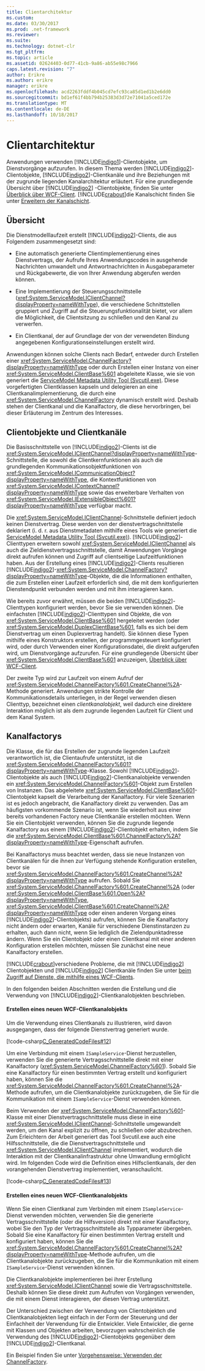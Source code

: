 ```yaml
---
title: Clientarchitektur
ms.custom: 
ms.date: 03/30/2017
ms.prod: .net-framework
ms.reviewer: 
ms.suite: 
ms.technology: dotnet-clr
ms.tgt_pltfrm: 
ms.topic: article
ms.assetid: 02624403-0d77-41cb-9a86-ab55e98c7966
caps.latest.revision: "7"
author: Erikre
ms.author: erikre
manager: erikre
ms.openlocfilehash: acd2263fddf4b045cd7efc93ca85d1ed1b2e6dd0
ms.sourcegitcommit: bd1ef61f4bb794b25383d3d72e71041a5ced172e
ms.translationtype: MT
ms.contentlocale: de-DE
ms.lasthandoff: 10/18/2017
---
```

# <a name="client-architecture"></a>Clientarchitektur
Anwendungen verwenden [!INCLUDE[indigo1](../../../../includes/indigo1-md.md)]-Clientobjekte, um Dienstvorgänge aufzurufen. In diesem Thema werden [!INCLUDE[indigo2](../../../../includes/indigo2-md.md)]-Clientobjekte, [!INCLUDE[indigo2](../../../../includes/indigo2-md.md)]-Clientkanäle und ihre Beziehungen mit der zugrunde liegenden Kanalarchitektur erläutert. Für eine grundlegende Übersicht über [!INCLUDE[indigo2](../../../../includes/indigo2-md.md)] -Clientobjekte, finden Sie unter [Überblick über WCF-Client](../../../../docs/framework/wcf/wcf-client-overview.md). [!INCLUDE[crabout](../../../../includes/crabout-md.md)]die Kanalschicht finden Sie unter [Erweitern der Kanalschicht](../../../../docs/framework/wcf/extending/extending-the-channel-layer.md).  
  
## <a name="overview"></a>Übersicht  
 Die Dienstmodelllaufzeit erstellt [!INCLUDE[indigo2](../../../../includes/indigo2-md.md)]-Clients, die aus Folgendem zusammengesetzt sind:  
  
-   Eine automatisch generierte Clientimplementierung eines Dienstvertrags, der Aufrufe Ihres Anwendungscodes in ausgehende Nachrichten umwandelt und Antwortnachrichten in Ausgabeparameter und Rückgabewerte, die von Ihrer Anwendung abgerufen werden können.  
  
-   Eine Implementierung der Steuerungsschnittstelle (<xref:System.ServiceModel.IClientChannel?displayProperty=nameWithType>), die verschiedene Schnittstellen gruppiert und Zugriff auf die Steuerungsfunktionalität bietet, vor allem die Möglichkeit, die Clientsitzung zu schließen und den Kanal zu verwerfen.  
  
-   Ein Clientkanal, der auf Grundlage der von der verwendeten Bindung angegebenen Konfigurationseinstellungen erstellt wird.  
  
 Anwendungen können solche Clients nach Bedarf, entweder durch Erstellen einer <xref:System.ServiceModel.ChannelFactory?displayProperty=nameWithType> oder durch Erstellen einer Instanz von einer <xref:System.ServiceModel.ClientBase%601> abgeleitete Klasse, wie sie von generiert die [ServiceModel Metadata Utility Tool (Svcutil.exe)](../../../../docs/framework/wcf/servicemodel-metadata-utility-tool-svcutil-exe.md). Diese vorgefertigten Clientklassen kapseln und delegieren an eine Clientkanalimplementierung, die durch eine <xref:System.ServiceModel.ChannelFactory> dynamisch erstellt wird. Deshalb stehen der Clientkanal und die Kanalfactory, die diese hervorbringen, bei dieser Erläuterung im Zentrum des Interesses.  
  
## <a name="client-objects-and-client-channels"></a>Clientobjekte und Clientkanäle  
 Die Basisschnittstelle von [!INCLUDE[indigo2](../../../../includes/indigo2-md.md)]-Clients ist die <xref:System.ServiceModel.IClientChannel?displayProperty=nameWithType>-Schnittstelle, die sowohl die Clientkernfunktionen als auch die grundlegenden Kommunikationsobjektfunktionen von <xref:System.ServiceModel.ICommunicationObject?displayProperty=nameWithType>, die Kontextfunktionen von <xref:System.ServiceModel.IContextChannel?displayProperty=nameWithType> sowie das erweiterbare Verhalten von <xref:System.ServiceModel.IExtensibleObject%601?displayProperty=nameWithType> verfügbar macht.  
  
 Die <xref:System.ServiceModel.IClientChannel>-Schnittstelle definiert jedoch keinen Dienstvertrag. Diese werden von der dienstvertragschnittstelle deklariert (i. d. r. aus Dienstmetadaten mithilfe eines Tools wie generiert die [ServiceModel Metadata Utility Tool (Svcutil.exe)](../../../../docs/framework/wcf/servicemodel-metadata-utility-tool-svcutil-exe.md)). [!INCLUDE[indigo2](../../../../includes/indigo2-md.md)]-Clienttypen erweitern sowohl <xref:System.ServiceModel.IClientChannel> als auch die Zieldienstvertragsschnittstelle, damit Anwendungen Vorgänge direkt aufrufen können und Zugriff auf clientseitige Laufzeitfunktionen haben. Aus der Erstellung eines [!INCLUDE[indigo2](../../../../includes/indigo2-md.md)]-Clients resultieren [!INCLUDE[indigo2](../../../../includes/indigo2-md.md)]-<xref:System.ServiceModel.ChannelFactory?displayProperty=nameWithType>-Objekte, die die Informationen enthalten, die zum Erstellen einer Laufzeit erforderlich sind, die mit dem konfigurierten Dienstendpunkt verbunden werden und mit ihm interagieren kann.  
  
 Wie bereits zuvor erwähnt, müssen die beiden [!INCLUDE[indigo2](../../../../includes/indigo2-md.md)]-Clienttypen konfiguriert werden, bevor Sie sie verwenden können. Die einfachsten [!INCLUDE[indigo2](../../../../includes/indigo2-md.md)]-Clienttypen sind Objekte, die von <xref:System.ServiceModel.ClientBase%601> hergeleitet werden (oder <xref:System.ServiceModel.DuplexClientBase%601>, falls es sich bei dem Dienstvertrag um einen Duplexvertrag handelt). Sie können diese Typen mithilfe eines Konstruktors erstellen, der programmgesteuert konfiguriert wird, oder durch Verwenden einer Konfigurationsdatei, die direkt aufgerufen wird, um Dienstvorgänge aufzurufen. Für eine grundlegende Übersicht über <xref:System.ServiceModel.ClientBase%601> anzuzeigen, [Überblick über WCF-Client](../../../../docs/framework/wcf/wcf-client-overview.md).  
  
 Der zweite Typ wird zur Laufzeit von einem Aufruf der <xref:System.ServiceModel.ChannelFactory%601.CreateChannel%2A>-Methode generiert. Anwendungen strikte Kontrolle der Kommunikationsdetails unterliegen, in der Regel verwenden diesen Clienttyp, bezeichnet einen *clientkanalobjekt*, weil dadurch eine direktere Interaktion möglich ist als dem zugrunde liegenden Laufzeit für Client und dem Kanal System.  
  
## <a name="channel-factories"></a>Kanalfactorys  
 Die Klasse, die für das Erstellen der zugrunde liegenden Laufzeit verantwortlich ist, die Clientaufrufe unterstützt, ist die <xref:System.ServiceModel.ChannelFactory%601?displayProperty=nameWithType>-Klasse. Sowohl [!INCLUDE[indigo2](../../../../includes/indigo2-md.md)]-Clientobjekte als auch [!INCLUDE[indigo2](../../../../includes/indigo2-md.md)]-Clientkanalobjekte verwenden ein <xref:System.ServiceModel.ChannelFactory%601>-Objekt zum Erstellen von Instanzen. Das abgeleitete <xref:System.ServiceModel.ClientBase%601>-Clientobjekt kapselt die Verarbeitung der Kanalfactory. Für viele Szenarien ist es jedoch angebracht, die Kanalfactory direkt zu verwenden. Das am häufigsten vorkommende Szenario ist, wenn Sie wiederholt aus einer bereits vorhandenen Factory neue Clientkanäle erstellen möchten. Wenn Sie ein Clientobjekt verwenden, können Sie die zugrunde liegende Kanalfactory aus einem [!INCLUDE[indigo2](../../../../includes/indigo2-md.md)]-Clientobjekt erhalten, indem Sie die <xref:System.ServiceModel.ClientBase%601.ChannelFactory%2A?displayProperty=nameWithType>-Eigenschaft aufrufen.  
  
 Bei Kanalfactorys muss beachtet werden, dass sie neue Instanzen von Clientkanälen für die ihnen zur Verfügung stehende Konfiguration erstellen, bevor sie <xref:System.ServiceModel.ChannelFactory%601.CreateChannel%2A?displayProperty=nameWithType> aufrufen. Sobald Sie <xref:System.ServiceModel.ChannelFactory%601.CreateChannel%2A> (oder <xref:System.ServiceModel.ClientBase%601.Open%2A?displayProperty=nameWithType>, <xref:System.ServiceModel.ClientBase%601.CreateChannel%2A?displayProperty=nameWithType> oder einen anderen Vorgang eines [!INCLUDE[indigo2](../../../../includes/indigo2-md.md)]-Clientobjekts) aufrufen, können Sie die Kanalfactory nicht ändern oder erwarten, Kanäle für verschiedene Dienstinstanzen zu erhalten, auch dann nicht, wenn Sie lediglich die Zielendpunktadresse ändern. Wenn Sie ein Clientobjekt oder einen Clientkanal mit einer anderen Konfiguration erstellen möchten, müssen Sie zunächst eine neue Kanalfactory erstellen.  
  
 [!INCLUDE[crabout](../../../../includes/crabout-md.md)]verschiedene Probleme, die mit [!INCLUDE[indigo2](../../../../includes/indigo2-md.md)] Clientobjekten und [!INCLUDE[indigo2](../../../../includes/indigo2-md.md)] Clientkanäle finden Sie unter [beim Zugriff auf Dienste, die mithilfe eines WCF-Clients](../../../../docs/framework/wcf/feature-details/accessing-services-using-a-client.md).  
  
 In den folgenden beiden Abschnitten werden die Erstellung und die Verwendung von [!INCLUDE[indigo2](../../../../includes/indigo2-md.md)]-Clientkanalobjekten beschrieben.  
  
#### <a name="creating-a-new-wcf-client-channel-object"></a>Erstellen eines neuen WCF-Clientkanalobjekts  
 Um die Verwendung eines Clientkanals zu illustrieren, wird davon ausgegangen, dass der folgende Dienstvertrag generiert wurde.  
  
 [!code-csharp[C_GeneratedCodeFiles#12](../../../../samples/snippets/csharp/VS_Snippets_CFX/c_generatedcodefiles/cs/proxycode.cs#12)]  
  
 Um eine Verbindung mit einem `ISampleService`-Dienst herzustellen, verwenden Sie die generierte Vertragsschnittstelle direkt mit einer Kanalfactory (<xref:System.ServiceModel.ChannelFactory%601>). Sobald Sie eine Kanalfactory für einen bestimmten Vertrag erstellt und konfiguriert haben, können Sie die <xref:System.ServiceModel.ChannelFactory%601.CreateChannel%2A>-Methode aufrufen, um die Clientkanalobjekte zurückzugeben, die Sie für die Kommunikation mit einem `ISampleService`-Dienst verwenden können.  
  
 Beim Verwenden der <xref:System.ServiceModel.ChannelFactory%601>-Klasse mit einer Dienstvertragschnittstelle muss diese in eine <xref:System.ServiceModel.IClientChannel>-Schnittstelle umgewandelt werden, um den Kanal explizit zu öffnen, zu schließen oder abzubrechen. Zum Erleichtern der Arbeit generiert das Tool Svcutil.exe auch eine Hilfsschnittstelle, die die Dienstvertragschnittstelle und <xref:System.ServiceModel.IClientChannel> implementiert, wodurch die Interaktion mit der Clientkanalinfrastruktur ohne Umwandlung ermöglicht wird. Im folgenden Code wird die Definition eines Hilfsclientkanals, der den vorangehenden Dienstvertrag implementiert, veranschaulicht.  
  
 [!code-csharp[C_GeneratedCodeFiles#13](../../../../samples/snippets/csharp/VS_Snippets_CFX/c_generatedcodefiles/cs/proxycode.cs#13)]  
  
#### <a name="creating-a-new-wcf-client-channel-object"></a>Erstellen eines neuen WCF-Clientkanalobjekts  
 Wenn Sie einen Clientkanal zum Verbinden mit einem `ISampleService`-Dienst verwenden möchten, verwenden Sie die generierte Vertragsschnittstelle (oder die Hilfsversion) direkt mit einer Kanalfactory, wobei Sie den Typ der Vertragsschnittstelle als Typparameter übergeben. Sobald Sie eine Kanalfactory für einen bestimmten Vertrag erstellt und konfiguriert haben, können Sie die <xref:System.ServiceModel.ChannelFactory%601.CreateChannel%2A?displayProperty=nameWithType>-Methode aufrufen, um die Clientkanalobjekte zurückzugeben, die Sie für die Kommunikation mit einem `ISampleService`-Dienst verwenden können.  
  
 Die Clientkanalobjekte implementieren bei ihrer Erstellung <xref:System.ServiceModel.IClientChannel> sowie die Vertragsschnittstelle. Deshalb können Sie diese direkt zum Aufrufen von Vorgängen verwenden, die mit einem Dienst interagieren, der diesen Vertrag unterstützt.  
  
 Der Unterschied zwischen der Verwendung von Clientobjekten und Clientkanalobjekten liegt einfach in der Form der Steuerung und der Einfachheit der Verwendung für die Entwickler. Viele Entwickler, die gerne mit Klassen und Objekten arbeiten, bevorzugen wahrscheinlich die Verwendung des [!INCLUDE[indigo2](../../../../includes/indigo2-md.md)]-Clientobjekts gegenüber dem [!INCLUDE[indigo2](../../../../includes/indigo2-md.md)]-Clientkanal.  
  
 Ein Beispiel finden Sie unter [Vorgehensweise: Verwenden der ChannelFactory](../../../../docs/framework/wcf/feature-details/how-to-use-the-channelfactory.md).
